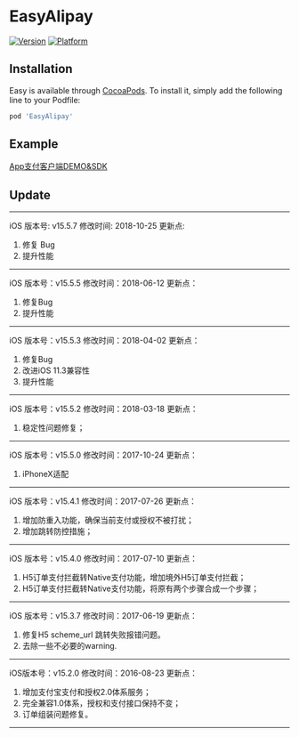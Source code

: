 # EasyAlipay

[![Version](https://img.shields.io/cocoapods/v/EasyAlipay.svg?style=flat)](https://cocoapods.org/pods/EasyAlipay)
[![Platform](https://img.shields.io/cocoapods/p/EasyAlipay.svg?style=flat)](https://cocoapods.org/pods/EasyAlipay)

## Installation

Easy is available through [CocoaPods](https://cocoapods.org). To install
it, simply add the following line to your Podfile:

```ruby
pod 'EasyAlipay'
```

## Example

[App支付客户端DEMO&SDK](https://docs.open.alipay.com/54/104509)

## Update

-------------------------------------------------------
iOS 版本号: v15.5.7
修改时间: 2018-10-25
更新点:
1. 修复 Bug
2. 提升性能

-------------------------------------------------------

iOS 版本号：v15.5.5
修改时间：2018-06-12
更新点：
1. 修复Bug
2. 提升性能

-------------------------------------------------------

iOS 版本号：v15.5.3
修改时间：2018-04-02
更新点：
1. 修复Bug
2. 改进iOS 11.3兼容性
3. 提升性能

-------------------------------------------------------

iOS 版本号：v15.5.2
修改时间：2018-03-18
更新点：
1. 稳定性问题修复；

-------------------------------------------------------

iOS 版本号：v15.5.0
修改时间：2017-10-24
更新点：
1. iPhoneX适配

-------------------------------------------------------

iOS 版本号：v15.4.1
修改时间：2017-07-26
更新点：
1. 增加防重入功能，确保当前支付或授权不被打扰；
2. 增加跳转防控措施；

-------------------------------------------------------

iOS 版本号：v15.4.0
修改时间：2017-07-10
更新点：
1. H5订单支付拦截转Native支付功能，增加境外H5订单支付拦截；
2. H5订单支付拦截转Native支付功能，将原有两个步骤合成一个步骤；

-------------------------------------------------------

iOS 版本号：v15.3.7
修改时间：2017-06-19
更新点：
1. 修复H5 scheme_url 跳转失败报错问题。
2. 去除一些不必要的warning.

-------------------------------------------------------

iOS版本号：v15.2.0
修改时间：2016-08-23
更新点：
1. 增加支付宝支付和授权2.0体系服务；
2. 完全兼容1.0体系，授权和支付接口保持不变；
3. 订单组装问题修复。

-------------------------------------------------------
